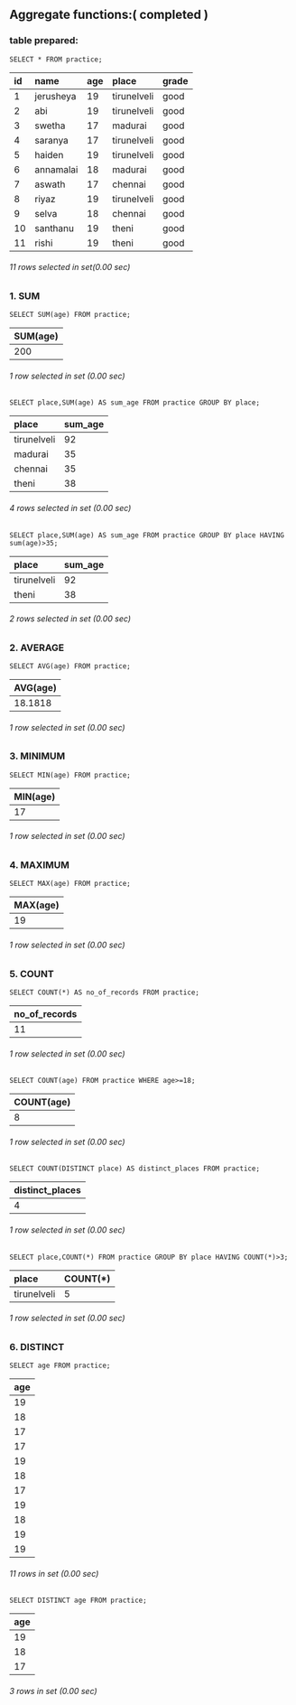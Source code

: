 ## Aggregate functions:( completed )

### table prepared:
```syntax
SELECT * FROM practice;
```

| id | name        | age | place       |  grade  |
|:---|:------------|:----|:------------|:--------|
| 1  | jerusheya   | 19  | tirunelveli | good    |
| 2  | abi         | 19  | tirunelveli | good    |
| 3  | swetha      | 17  | madurai     | good    |
| 4  | saranya     | 17  | tirunelveli | good    |
| 5  | haiden      | 19  | tirunelveli | good    |
| 6  | annamalai   | 18  | madurai     | good    |
| 7  | aswath      | 17  | chennai     | good    |
| 8  | riyaz       | 19  | tirunelveli | good    |
| 9  | selva       | 18  | chennai     | good    |
| 10 | santhanu    | 19  | theni       | good    |
| 11 | rishi       | 19  | theni       | good    |

###### 11 rows selected in set(0.00 sec)

### 1. SUM
  
```syntax
SELECT SUM(age) FROM practice;
```
| SUM(age) |
|:---------|
| 200      |

###### 1 row selected in set (0.00 sec)

```syntax
SELECT place,SUM(age) AS sum_age FROM practice GROUP BY place;
```
| place         | sum_age |
|:--------------|:--------|
| tirunelveli   |    92   |
| madurai       |    35   |
| chennai       |    35   |
| theni         |    38   |

###### 4 rows selected in set (0.00 sec)

```syntax
SELECT place,SUM(age) AS sum_age FROM practice GROUP BY place HAVING sum(age)>35;
```
| place         | sum_age |
|:--------------|:--------|
| tirunelveli   |   92    |
| theni         |   38    |

###### 2 rows selected in set (0.00 sec)

### 2. AVERAGE 

```syntax
SELECT AVG(age) FROM practice;
```
| AVG(age)|
|:--------|
| 18.1818 |

###### 1 row selected in set (0.00 sec)

### 3. MINIMUM

```syntax
SELECT MIN(age) FROM practice;
```
| MIN(age) |
|:---------|
|    17    |

###### 1 row selected in set (0.00 sec)

### 4. MAXIMUM

```syntax
SELECT MAX(age) FROM practice;
```
| MAX(age) |
|:---------|
|   19     |

###### 1 row selected in set (0.00 sec)

### 5. COUNT 

```syntax
SELECT COUNT(*) AS no_of_records FROM practice;
```
| no_of_records |
|:--------------|
|     11        |

###### 1 row selected in set (0.00 sec)

```syntax
SELECT COUNT(age) FROM practice WHERE age>=18;
```
| COUNT(age) |
|:-----------|
|    8       |

###### 1 row selected in set (0.00 sec)

```syntax
SELECT COUNT(DISTINCT place) AS distinct_places FROM practice;
```
| distinct_places |
|:----------------|
|      4          |

###### 1 row selected in set (0.00 sec)


```syntax
SELECT place,COUNT(*) FROM practice GROUP BY place HAVING COUNT(*)>3;
```
| place       | COUNT(*) |
|:------------|:---------|
| tirunelveli |     5    |

###### 1 row selected in set (0.00 sec)

### 6. DISTINCT 

```syntax
SELECT age FROM practice;
```
| age |
|:----|
|  19 |
|  18 |
|  17 |
|  17 |
|  19 |
|  18 |
|  17 |
|  19 |
|  18 |
|  19 |
|  19 |

###### 11 rows in set (0.00 sec)

```syntax
SELECT DISTINCT age FROM practice;
```
| age |
|:----|
|  19 |
|  18 |
|  17 |

###### 3 rows in set (0.00 sec)
